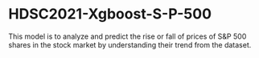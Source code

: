 # HDSC2021-Xgboost-S-P-500
This model is to analyze and predict the rise or fall of prices of S&P 500 shares in the stock market by understanding their trend from the dataset.
